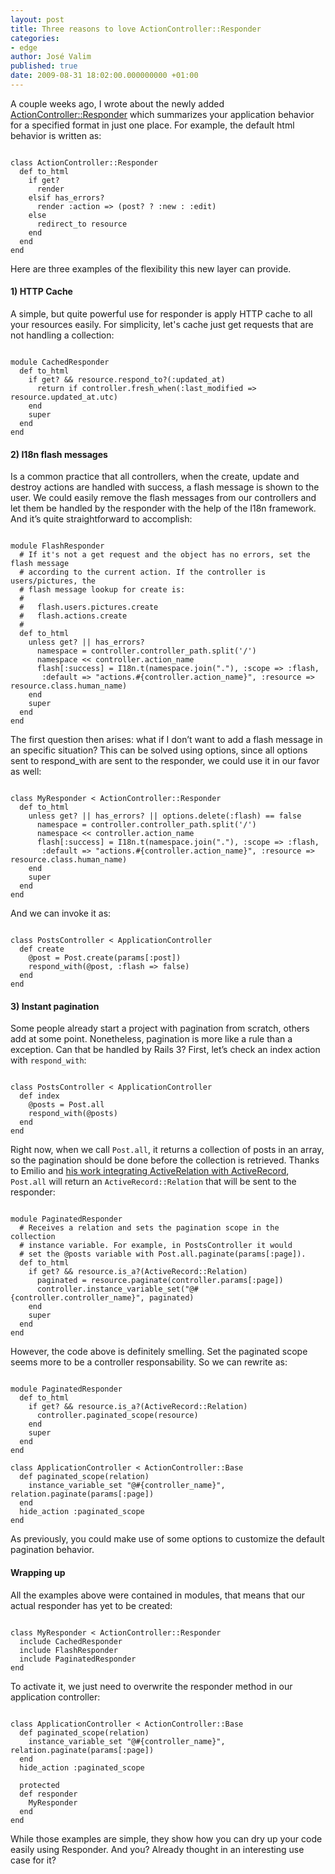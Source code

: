 ```yaml
---
layout: post
title: Three reasons to love ActionController::Responder
categories:
- edge
author: José Valim
published: true
date: 2009-08-31 18:02:00.000000000 +01:00
---
```

A couple weeks ago, I wrote about the newly added [ActionController::Responder](http://blog.plataformatec.com.br/2009/08/embracing-rest-with-mind-body-and-soul/) which summarizes your application behavior for a specified format in just one place. For example, the default html behavior is written as:

<pre><code class="ruby">
class ActionController::Responder
  def to_html
    if get?
      render
    elsif has_errors?
      render :action => (post? ? :new : :edit)
    else
      redirect_to resource
    end
  end
end
</code></pre>

Here are three examples of the flexibility this new layer can provide.

#### 1) HTTP Cache

A simple, but quite powerful use for responder is apply HTTP cache to all your resources easily. For simplicity, let's cache just get requests that are not handling a collection:

<pre><code class="ruby">
module CachedResponder
  def to_html
    if get? && resource.respond_to?(:updated_at)
      return if controller.fresh_when(:last_modified => resource.updated_at.utc)
    end
    super
  end
end
</code></pre>

#### 2) I18n flash messages

Is a common practice that all controllers, when the create, update and destroy actions are handled with success, a flash message is shown to the user. We could easily remove the flash messages from our controllers and let them be handled by the responder with the help of the I18n framework. And it’s quite straightforward to accomplish:

<pre><code class="ruby">
module FlashResponder
  # If it's not a get request and the object has no errors, set the flash message
  # according to the current action. If the controller is users/pictures, the
  # flash message lookup for create is:
  #
  #   flash.users.pictures.create
  #   flash.actions.create
  #
  def to_html
    unless get? || has_errors?
      namespace = controller.controller_path.split('/')
      namespace << controller.action_name
      flash[:success] = I18n.t(namespace.join("."), :scope => :flash,
       :default => "actions.#{controller.action_name}", :resource => resource.class.human_name)
    end
    super
  end
end
</code></pre>

The first question then arises: what if I don’t want to add a flash message in an specific situation? This can be solved using options, since all options sent to respond_with are sent to the responder, we could use it in our favor as well:

<pre><code class="ruby">
class MyResponder < ActionController::Responder
  def to_html
    unless get? || has_errors? || options.delete(:flash) == false
      namespace = controller.controller_path.split('/')
      namespace << controller.action_name
      flash[:success] = I18n.t(namespace.join("."), :scope => :flash,
       :default => "actions.#{controller.action_name}", :resource => resource.class.human_name)
    end
    super
  end
end
</code></pre>

And we can invoke it as:

<pre><code class="ruby">
class PostsController < ApplicationController
  def create
    @post = Post.create(params[:post])
    respond_with(@post, :flash => false)
  end
end
</code></pre>

#### 3) Instant pagination

Some people already start a project with pagination from scratch, others add at some point. Nonetheless, pagination is more like a rule than a exception. Can that be handled by Rails 3? First, let’s check an index action with `respond_with`:

<pre><code class="ruby">
class PostsController < ApplicationController
  def index
    @posts = Post.all
    respond_with(@posts)
  end
end
</code></pre>

Right now, when we call `Post.all`, it returns a collection of posts in an array, so the pagination should be done before the collection is retrieved. Thanks to Emilio and [his work integrating ActiveRelation with ActiveRecord](http://github.com/miloops/rails), `Post.all` will return an `ActiveRecord::Relation` that will be sent to the responder:

<pre><code class="ruby">
module PaginatedResponder
  # Receives a relation and sets the pagination scope in the collection
  # instance variable. For example, in PostsController it would
  # set the @posts variable with Post.all.paginate(params[:page]).
  def to_html
    if get? && resource.is_a?(ActiveRecord::Relation)
      paginated = resource.paginate(controller.params[:page])
      controller.instance_variable_set("@#{controller.controller_name}", paginated)
    end
    super
  end
end
</code></pre>

However, the code above is definitely smelling. Set the paginated scope seems more to be a controller responsability. So we can rewrite as:

<pre><code class="ruby">
module PaginatedResponder
  def to_html
    if get? && resource.is_a?(ActiveRecord::Relation)
      controller.paginated_scope(resource)
    end
    super
  end
end

class ApplicationController < ActionController::Base
  def paginated_scope(relation)
    instance_variable_set "@#{controller_name}", relation.paginate(params[:page])
  end
  hide_action :paginated_scope
end
</code></pre>

As previously, you could make use of some options to customize the default pagination behavior.

#### Wrapping up

All the examples above were contained in modules, that means that our actual responder has yet to be created:

<pre><code class="ruby">
class MyResponder < ActionController::Responder
  include CachedResponder
  include FlashResponder
  include PaginatedResponder
end
</code></pre>

To activate it, we just need to overwrite the responder method in our application controller:

<pre><code class="ruby">
class ApplicationController < ActionController::Base
  def paginated_scope(relation)
    instance_variable_set "@#{controller_name}", relation.paginate(params[:page])
  end
  hide_action :paginated_scope

  protected
  def responder
    MyResponder
  end
end
</code></pre>

While those examples are simple, they show how you can dry up your code easily using Responder. And you? Already thought in an interesting use case for it?